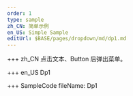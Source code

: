 ```yaml
---
order: 1
type: sample
zh_CN: 简单示例
en_US: Simple Sample
editUrl: $BASE/pages/dropdown/md/dp1.md
---
```


+++ zh_CN
点击文本、Button 后弹出菜单。

+++ en_US
Dp1

+++ SampleCode
fileName: Dp1
